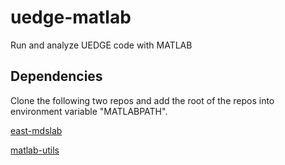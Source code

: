 # uedge-matlab
Run and analyze UEDGE code with MATLAB

## Dependencies
Clone the following two repos and add the root of the repos into environment variable "MATLABPATH".

[east-mdslab](https://github.com/jenuis/east-mdslab)

[matlab-utils](https://github.com/jenuis/matlab-utils)

